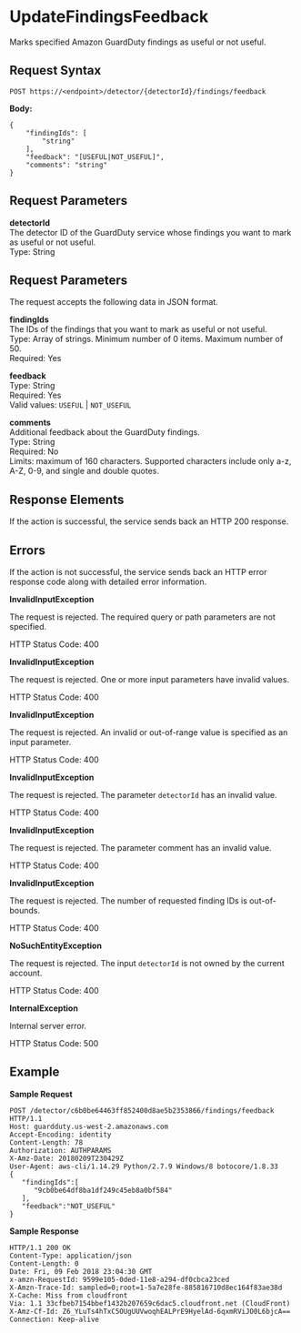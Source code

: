 # UpdateFindingsFeedback<a name="update-findings-feedback"></a>

Marks specified Amazon GuardDuty findings as useful or not useful\.

## Request Syntax<a name="update-findings-feedback-request-syntax"></a>

```
POST https://<endpoint>/detector/{detectorId}/findings/feedback
```

**Body:**

```
{
    "findingIds": [
        "string"
    ],
    "feedback": "[USEFUL|NOT_USEFUL]",
    "comments": "string"
}
```

## Request Parameters<a name="update-findings-feedback-path-parameters"></a>

**detectorId**  
The detector ID of the GuardDuty service whose findings you want to mark as useful or not useful\.  
Type: String

## Request Parameters<a name="update-findings-feedback-request-parameters"></a>

The request accepts the following data in JSON format\.

**findingIds**  
The IDs of the findings that you want to mark as useful or not useful\.  
Type: Array of strings\. Minimum number of 0 items\. Maximum number of 50\.  
Required: Yes

**feedback**  
Type: String  
Required: Yes  
Valid values: `USEFUL` | `NOT_USEFUL`

**comments**  
Additional feedback about the GuardDuty findings\.  
Type: String  
Required: No  
Limits: maximum of 160 characters\. Supported characters include only a\-z, A\-Z, 0\-9, and single and double quotes\.

## Response Elements<a name="update-findings-feedback-response-parameters"></a>

If the action is successful, the service sends back an HTTP 200 response\.

## Errors<a name="update-findings-feedback-errors"></a>

If the action is not successful, the service sends back an HTTP error response code along with detailed error information\.

**InvalidInputException**

The request is rejected\. The required query or path parameters are not specified\.

HTTP Status Code: 400 

**InvalidInputException**

The request is rejected\. One or more input parameters have invalid values\.

HTTP Status Code: 400 

**InvalidInputException**

The request is rejected\. An invalid or out\-of\-range value is specified as an input parameter\.

HTTP Status Code: 400 

**InvalidInputException**

The request is rejected\. The parameter `detectorId` has an invalid value\.

HTTP Status Code: 400 

**InvalidInputException**

The request is rejected\. The parameter comment has an invalid value\.

HTTP Status Code: 400 

**InvalidInputException**

The request is rejected\. The number of requested finding IDs is out\-of\-bounds\.

HTTP Status Code: 400 

**NoSuchEntityException**

The request is rejected\. The input `detectorId` is not owned by the current account\.

HTTP Status Code: 400 

**InternalException**

Internal server error\.

HTTP Status Code: 500 

## Example<a name="update-findings-feedback-example"></a>

**Sample Request**

```
POST /detector/c6b0be64463ff852400d8ae5b2353866/findings/feedback HTTP/1.1
Host: guardduty.us-west-2.amazonaws.com
Accept-Encoding: identity
Content-Length: 78
Authorization: AUTHPARAMS
X-Amz-Date: 20180209T230429Z
User-Agent: aws-cli/1.14.29 Python/2.7.9 Windows/8 botocore/1.8.33
{  
   "findingIds":[  
      "9cb0be64df8ba1df249c45eb8a0bf584"
   ],
   "feedback":"NOT_USEFUL"
}
```

**Sample Response**

```
HTTP/1.1 200 OK
Content-Type: application/json
Content-Length: 0
Date: Fri, 09 Feb 2018 23:04:30 GMT
x-amzn-RequestId: 9599e105-0ded-11e8-a294-df0cbca23ced
X-Amzn-Trace-Id: sampled=0;root=1-5a7e28fe-885816710d8ec164f83ae38d
X-Cache: Miss from cloudfront
Via: 1.1 33cfbeb7154bbef1432b207659c6dac5.cloudfront.net (CloudFront)
X-Amz-Cf-Id: Z6_YLuTs4hTxC5OUgUUVwoqhEALPrE9HyelAd-6qxmRViJO0L6bjcA==
Connection: Keep-alive
```